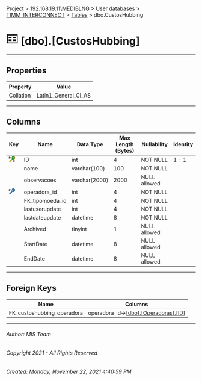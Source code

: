 #### 

[Project](../../../../index.md) > [192.168.19.11\\MEDIBLNG](../../../index.md) > [User databases](../../index.md) > [TIMM_INTERCONNECT](../index.md) > [Tables](Tables.md) > dbo.CustosHubbing

# ![Tables](../../../../Images/Table32.png) [dbo].[CustosHubbing]

---

## <a name="#properties"></a>Properties

| Property | Value |
|---|---|
| Collation | Latin1_General_CI_AS |


---

## <a name="#columns"></a>Columns

| Key | Name | Data Type | Max Length (Bytes) | Nullability | Identity |
|---|---|---|---|---|---|
| [![Cluster Primary Key PK_CustosHubbing_1: ID](../../../../Images/pkcluster.png)](#indexes) | ID | int | 4 | NOT NULL | 1 - 1 |
|  | nome | varchar(100) | 100 | NOT NULL |  |
|  | observacoes | varchar(2000) | 2000 | NULL allowed |  |
| [![Foreign Keys FK_custoshubbing_operadora: [dbo].[Operadoras].operadora_id](../../../../Images/fk.png)](#foreignkeys) | operadora_id | int | 4 | NOT NULL |  |
|  | FK_tipomoeda_id | int | 4 | NOT NULL |  |
|  | lastuserupdate | int | 4 | NOT NULL |  |
|  | lastdateupdate | datetime | 8 | NOT NULL |  |
|  | Archived | tinyint | 1 | NULL allowed |  |
|  | StartDate | datetime | 8 | NULL allowed |  |
|  | EndDate | datetime | 8 | NULL allowed |  |


---

## <a name="#foreignkeys"></a>Foreign Keys

| Name | Columns |
|---|---|
| FK_custoshubbing_operadora | operadora_id->[[dbo].[Operadoras].[ID]](Operadoras.md) |


---

###### Author:  MIS Team

###### Copyright 2021 - All Rights Reserved

###### Created: Monday, November 22, 2021 4:40:59 PM


